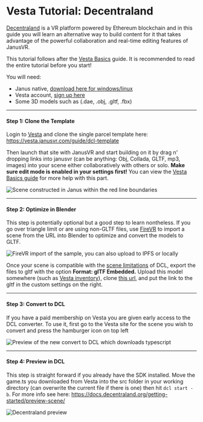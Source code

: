 # Vesta Tutorial: Decentraland

[Decentraland](https://decentraland.org) is a VR platform powered by Ethereum blockchain and in this guide you will learn an alternative way to build content for it that takes advantage of the powerful collaboration and real-time editing features of JanusVR. 

This tutorial follows after the [Vesta Basics](https://github.com/madjin/janus-guide/blob/master/guide/tutorials/vestabasics.md) guide. It is recommended to read the entire tutorial before you start!

You will need:

- Janus native, [download here for windows/linux](http://janusvr.com/download.php)
- Vesta account, [sign up here](https://vesta.janusvr.com/plans)
- Some 3D models such as (.dae, .obj, .gltf, .fbx)

***

#### Step 1: Clone the Template

Login to [Vesta](https://vesta.janusvr.com) and clone the single parcel template here: <https://vesta.janusvr.com/guide/dcl-template> 

Then launch that site with JanusVR and start building on it by drag n' dropping links into janusvr (can be anything: Obj, Collada, GLTF, mp3, images) into your scene either collaboratively with others or solo. **Make sure edit mode is enabled in your settings first!** You can view the [Vesta Basics guide](https://github.com/madjin/janus-guide/blob/master/guide/tutorials/vestabasics.md) for more help with this part.

![Scene constructed in Janus within the red line boundaries](https://i.imgur.com/tWE8Pox.jpg)

***

#### Step 2: Optimize in Blender

This step is potentially optional but a good step to learn nontheless. If you go over triangle limit or are using non-GLTF files, use [FireVR](https://github.com/spyduck/firevr) to import a scene from the URL into Blender to optimize and convert the models to GLTF.

![FireVR import of the sample, you can also upload to IPFS or locally](https://i.imgur.com/J6kzPPI.jpg)

Once your scene is compatible with the [scene limitations](https://docs.decentraland.org/development-guide/scene-limitations/) of DCL, export the files to gltf with the option **Format: glTF Embedded.** Upload this model somewhere (such as [Vesta inventory](https://vesta.janusvr.com/my_files)), clone [this url](https://vesta.janusvr.com/bepis/dcl-parcel-viewer), and put the link to the gltf in the custom settings on the right.

***

#### Step 3: Convert to DCL

If you have a paid membership on Vesta you are given early access to the DCL converter. To use it, first go to the Vesta site for the scene you wish to convert and press the hamburger icon on top left 

![Preview of the new convert to DCL which downloads typescript](https://i.imgur.com/JABuSUn.jpg)

***

#### Step 4: Preview in DCL

This step is straight forward if you already have the SDK installed. Move the game.ts you downloaded from Vesta into the src folder in your working directory (can overwrite the current file if there is one) then hit `dcl start -b`. For more info see here: <https://docs.decentraland.org/getting-started/preview-scene/>

![Decentraland preview](https://i.imgur.com/pwcBPk7.jpg)
